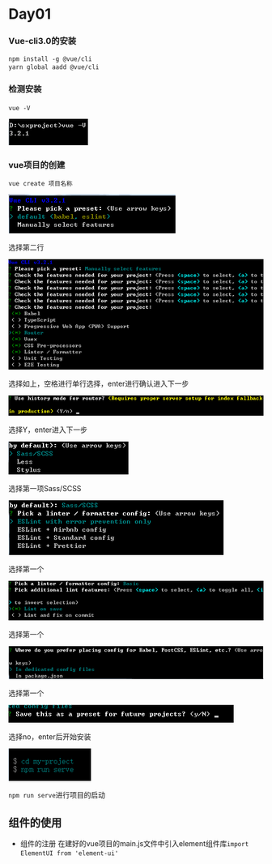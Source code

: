 # Day01
### Vue-cli3.0的安装
```
npm install -g @vue/cli
yarn global aadd @vue/cli
```

### 检测安装
`vue -V`

![](./note-picture/vue02.png)

### vue项目的创建
`vue create 项目名称`

![](./note-picture/vue01.png)

选择第二行

![](./note-picture/vue03.png)

选择如上，空格进行单行选择，enter进行确认进入下一步

![](./note-picture/vue04.png)

选择Y，enter进入下一步

![](./note-picture/vue05.png)

选择第一项Sass/SCSS

![](./note-picture/vue06.png)

选择第一个

![](./note-picture/vue07.png)

选择第一个

![](./note-picture/vue08.png)

选择第一个

![](./note-picture/vue09.png)

选择no，enter后开始安装

![](./note-picture/vue10.png)

`npm run serve`进行项目的启动

## 组件的使用
* 组件的注册
在建好的vue项目的main.js文件中引入element组件库`import ElementUI from 'element-ui'`